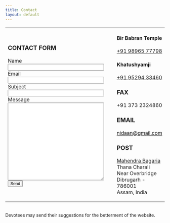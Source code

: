 ```yaml
---
title: Contact
layout: default
---
```

<table width="100%">
<col width="70%"/>
<col width="5%" />
<col width="25%"/>
<tr>
<td>
<h3>CONTACT FORM</h3>
<form action="//formspree.io/nidaan@gmail.com" method="POST">
<label for="name">Name</label><br/>
<input type="text" id="name" name="name" style="width:100%"><br/>
<label for="_replyto">Email</label><br/>
<input type="email" id="_replyto" name="_replyto" style="width:100%" required><br/>
<label for="_subject">Subject</label><br/>
<input type="text" id="_subject" name="_subject" style="width:100%"><br/>
<label for="message">Message</label><br/>
<textarea id="message" name="message" rows="16" style="width:100%" required></textarea><br/>
<button type="submit">Send</button>
</form>
</td>
<td></td>
<td markdown="block" valign="top">

#### Bir Babran Temple
[+91 98965 77798](tel:+919896577798)  

#### Khatushyamji
[+91 95294 33460](tel:+919529433460)  

### FAX
+91 373 2324860

### EMAIL
nidaan@gmail.com

### POST
[Mahendra Bagaria](https://www.facebook.com/MahendraBagaria)  
Thana Charali  
Near Overbridge  
Dibrugarh - 786001  
Assam, India
</td>
</tr>
</table>
<br/>
Devotees may send their suggestions for the betterment of the website.

